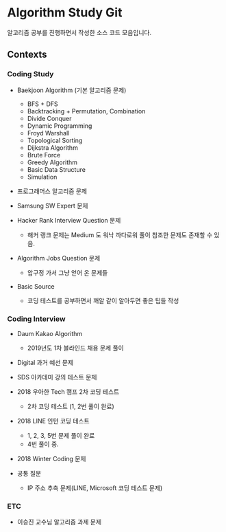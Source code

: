 # Algorithm Study Git

알고리즘 공부를 진행하면서 작성한 소스 코드 모음입니다.

## Contexts

### Coding Study

- Baekjoon Algorithm (기본 알고리즘 문제)
    - BFS + DFS
    - Backtracking + Permutation, Combination
    - Divide Conquer
    - Dynamic Programming
    - Froyd Warshall
    - Topological Sorting
    - Dijkstra Algorithm
    - Brute Force
    - Greedy Algorithm
    - Basic Data Structure
    - Simulation

- 프로그래머스 알고리즘 문제

- Samsung SW Expert 문제

- Hacker Rank Interview Question 문제
    - 해커 랭크 문제는 Medium 도 워낙 까다로워 풀이 참조한 문제도 존재할 수 있음.

- Algorithm Jobs Question 문제
    - 압구정 가서 그냥 얻어 온 문제들
    
- Basic Source
    - 코딩 테스트를 공부하면서 깨알 같이 알아두면 좋은 팁들 작성
    
### Coding Interview
    
- Daum Kakao Algorithm
    - 2019년도 1차 블라인드 채용 문제 풀이
    
- Digital 과거 예선 문제
    
- SDS 아카데미 강의 테스트 문제
    
- 2018 우아한 Tech 캠프 2차 코딩 테스트
    - 2차 코딩 테스트 (1, 2번 풀이 완료)
    
- 2018 LINE 인턴 코딩 테스트
    - 1, 2, 3, 5번 문제 풀이 완료
    - 4번 풀이 중.
    
- 2018 Winter Coding 문제

- 공통 질문
    - IP 주소 추측 문제(LINE, Microsoft 코딩 테스트 문제)

### ETC

- 이승진 교수님 알고리즘 과제 문제